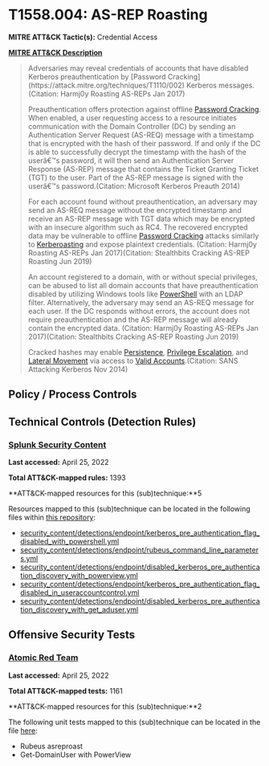 # T1558.004: AS-REP Roasting
**MITRE ATT&CK Tactic(s):** Credential Access

**[MITRE ATT&CK Description](https://attack.mitre.org/techniques/T1558/004)**
<blockquote>Adversaries may reveal credentials of accounts that have disabled Kerberos preauthentication by [Password Cracking](https://attack.mitre.org/techniques/T1110/002) Kerberos messages.(Citation: Harmj0y Roasting AS-REPs Jan 2017) 

Preauthentication offers protection against offline [Password Cracking](https://attack.mitre.org/techniques/T1110/002). When enabled, a user requesting access to a resource initiates communication with the Domain Controller (DC) by sending an Authentication Server Request (AS-REQ) message with a timestamp that is encrypted with the hash of their password. If and only if the DC is able to successfully decrypt the timestamp with the hash of the userâ€™s password, it will then send an Authentication Server Response (AS-REP) message that contains the Ticket Granting Ticket (TGT) to the user. Part of the AS-REP message is signed with the userâ€™s password.(Citation: Microsoft Kerberos Preauth 2014)

For each account found without preauthentication, an adversary may send an AS-REQ message without the encrypted timestamp and receive an AS-REP message with TGT data which may be encrypted with an insecure algorithm such as RC4. The recovered encrypted data may be vulnerable to offline [Password Cracking](https://attack.mitre.org/techniques/T1110/002) attacks similarly to [Kerberoasting](https://attack.mitre.org/techniques/T1558/003) and expose plaintext credentials. (Citation: Harmj0y Roasting AS-REPs Jan 2017)(Citation: Stealthbits Cracking AS-REP Roasting Jun 2019) 

An account registered to a domain, with or without special privileges, can be abused to list all domain accounts that have preauthentication disabled by utilizing Windows tools like [PowerShell](https://attack.mitre.org/techniques/T1059/001) with an LDAP filter. Alternatively, the adversary may send an AS-REQ message for each user. If the DC responds without errors, the account does not require preauthentication and the AS-REP message will already contain the encrypted data. (Citation: Harmj0y Roasting AS-REPs Jan 2017)(Citation: Stealthbits Cracking AS-REP Roasting Jun 2019)

Cracked hashes may enable [Persistence](https://attack.mitre.org/tactics/TA0003), [Privilege Escalation](https://attack.mitre.org/tactics/TA0004), and [Lateral Movement](https://attack.mitre.org/tactics/TA0008) via access to [Valid Accounts](https://attack.mitre.org/techniques/T1078).(Citation: SANS Attacking Kerberos Nov 2014)</blockquote>
## Policy / Process Controls
## Technical Controls (Detection Rules)
### [Splunk Security Content](https://github.com/splunk/security_content)
**Last accessed:** April 25, 2022

**Total ATT&CK-mapped rules:** 1393

**ATT&CK-mapped resources for this (sub)technique:**5

Resources mapped to this (sub)technique can be located in the following files within [this repository](https://github.com/splunk/security_content/tree/develop/detections):

* [security_content/detections/endpoint/kerberos_pre_authentication_flag_disabled_with_powershell.yml](https://github.com/splunk/security_content/blob/develop/detections/endpoint/kerberos_pre_authentication_flag_disabled_with_powershell.yml)
* [security_content/detections/endpoint/rubeus_command_line_parameters.yml](https://github.com/splunk/security_content/blob/develop/detections/endpoint/rubeus_command_line_parameters.yml)
* [security_content/detections/endpoint/disabled_kerberos_pre_authentication_discovery_with_powerview.yml](https://github.com/splunk/security_content/blob/develop/detections/endpoint/disabled_kerberos_pre_authentication_discovery_with_powerview.yml)
* [security_content/detections/endpoint/kerberos_pre_authentication_flag_disabled_in_useraccountcontrol.yml](https://github.com/splunk/security_content/blob/develop/detections/endpoint/kerberos_pre_authentication_flag_disabled_in_useraccountcontrol.yml)
* [security_content/detections/endpoint/disabled_kerberos_pre_authentication_discovery_with_get_aduser.yml](https://github.com/splunk/security_content/blob/develop/detections/endpoint/disabled_kerberos_pre_authentication_discovery_with_get_aduser.yml)


## Offensive Security Tests
### [Atomic Red Team](https://github.com/redcanaryco/atomic-red-team)
**Last accessed:** April 25, 2022

**Total ATT&CK-mapped tests:** 1161

**ATT&CK-mapped resources for this (sub)technique:**2

The following unit tests mapped to this (sub)technique can be located in the file [here](https://github.com/redcanaryco/atomic-red-team/tree/master/atomics/T1558.004/T1558.004.yaml):

* Rubeus asreproast
* Get-DomainUser with PowerView

